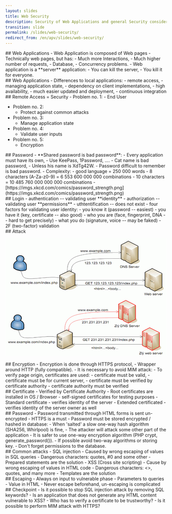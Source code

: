 ```yaml
---
layout: slides
title: Web Security
description: Security of Web Applications and general Security considerations.
transition: slide
permalink: /slides/web-security/
redirect_from: /en/apv/slides/web-security/
---
```


<section markdown='1'>
## Web Applications
- Web Application is composed of Web pages
- Technically web pages, but has:
  - Much more Interactions,
  - Much higher number of requests,
  - Database,
  - Concurrency problems.
- Web application is a **server** application:
  - You can kill the server,
  - You kill it for everyone.
</section>

<section markdown='1'>
## Web Applications
- Differences to local applications:
  - remote access,
  - managing application state,
  - dependency on client implementations,
  - high availability,
  - much easier updated and deployment,
  - continuous integration
</section>

<section markdown='1'>
## Remote Access = Security
- Problem no. 1:
  - End User

- Problem no. 2:
  - Protect against common attacks
- Problem no. 3:
  - Manage application state
- Problem no. 4:
  - Validate user inputs
- Problem no. 5:
  - Encryption
</section>

<section markdown='1'>
## Password
- **Shared password is bad password**:
  - Every application must have its own,
  - Use KeePass, 1Password, ....
- Cat name is bad password,
  - Unless his name is XdTg42W.
- Password difficult to remember is bad password.
- Complexity:
  - good language = 250 000 words
  - 8 characters (A-Za-z0-9) = 6 553 600 000 000 combinations
  - 10 characters = 10 485 760 000 000 000 combinations
- [https://imgs.xkcd.com/comics/password_strength.png](https://imgs.xkcd.com/comics/password_strength.png)
</section>

<section markdown='1'>
## Login
- authentication -- validating user **identity**
- authorization -- validating user **permissions**
- uthtentification -- does not exist
- four factors for validating user identity:
  - you know it (password -- easiest)
  - you have it (key, certificate -- also good)
  - who you are (face, fingerprint, DNA -- hard to get precisely)
  - what you do (signature, voice -- may be faked)
- 2F (two-factor) validation
</section>

<section markdown='1'>
## Attack

![Attack schema](schema.png)
</section>

<section markdown='1'>
## Encryption
- Encryption is done through HTTPS protocol,
  - Wrapper around HTTP (fully compatible).
- It is necessary to avoid MIM attack:
  - To verify page origin, certificates are used:
    - certificate must be valid,
    - certificate must be for current server,
    - certificate must be verified by certificate authority
    - certificate authority must be verified
</section>

<section markdown='1'>
## Certificate
- Verified by Certificate Authority
  - Root certificates are installed in OS / Browser
  - self-signed certificates for testing purposes
- Standard certificate
  - verifies identity of the server
- Extended certificated
  - verifies identity of the server owner as well
</section>

<section markdown='1'>
## Password
- Password transmitted through HTML forms is sent un-encrypted
  - HTTPS is a must
- Password must be stored encrypted / hashed in database:
  - When 'salted' a slow one-way hash algorithm (SHA256, Whirlpool) is fine,
  - The attacker will attack some other part of the application
  - It is safer to use one-way encryption algorithm (PHP crypt, generate_password()).
- If possible avoid two-way algorithms or storing key.
- Don't forget permissions to the database.
</section>

<section markdown='1'>
## Common attacks
- SQL injection
  - Caused by wrong escaping of values in SQL queries
  - Dangerous characters: quotes, #0 and some other
  - Prepared statements are the solution
- XSS (Cross site scripting)
  - Cause by wrong escaping of values in HTML code
  - Dangerous characters: <>, quotes, and many more
  - Templates are the solution
</section>

<section markdown='1'>
## Escaping
- Always on input to vulnerable phase
  - Parameters to queries
  - Value in HTML
- Never escape beforehand, un-escaping is complicated
</section>

<section markdown='1'>
## Checkpoint
- Is it possible to stop SQL injection attack by removing SQL keywords?
- Is an application that does not generate any HTML content vulnerable to XSS?
- Who has to verify a certificate to be trustworthy?
- Is it possible to perform MIM attack with HTTPS?
</section>